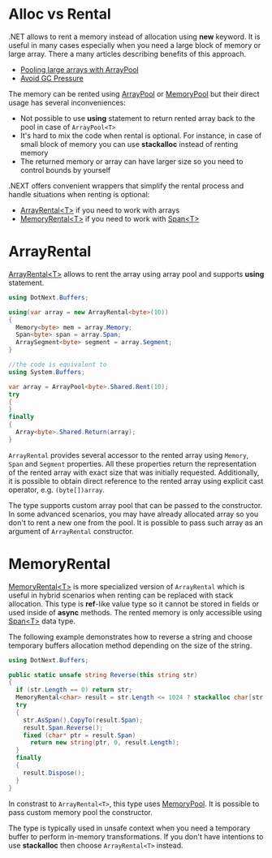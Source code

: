 Alloc vs Rental
=====
.NET allows to rent a memory instead of allocation using **new** keyword. It is useful in many cases especially when you need a large block of memory or large array. There a many articles describing benefits of this approach.
* [Pooling large arrays with ArrayPool](https://adamsitnik.com/Array-Pool/)
* [Avoid GC Pressure](https://michaelscodingspot.com/avoid-gc-pressure/)

The memory can be rented using [ArrayPool](https://docs.microsoft.com/en-us/dotnet/api/system.buffers.arraypool-1) or [MemoryPool](https://docs.microsoft.com/en-us/dotnet/api/system.buffers.memorypool-1) but their direct usage has several inconveniences:
* Not possible to use **using** statement to return rented array back to the pool in case of `ArrayPool<T>`
* It's hard to mix the code when rental is optional. For instance, in case of small block of memory you can use **stackalloc** instead of renting memory
* The returned memory or array can have larger size so you need to control bounds by yourself

.NEXT offers convenient wrappers that simplify the rental process and handle situations when renting is optional:
* [ArrayRental&lt;T&gt;](https://sakno.github.io/dotNext/api/DotNext.Buffers.ArrayRental-1.html) if you need to work with arrays
* [MemoryRental&lt;T&gt;](https://sakno.github.io/dotNext/api/DotNext.Buffers.ArrayRental-1.html) if you need to work with [Span&lt;T&gt;](https://docs.microsoft.com/en-us/dotnet/api/system.span-1)

# ArrayRental
[ArrayRental&lt;T&gt;](https://sakno.github.io/dotNext/api/DotNext.Buffers.ArrayRental-1.html) allows to rent the array using array pool and supports **using** statement.
```csharp
using DotNext.Buffers;

using(var array = new ArrayRental<byte>(10))
{
  Memory<byte> mem = array.Memory;
  Span<byte> span = array.Span;
  ArraySegment<byte> segment = array.Segment;
}

//the code is equivalent to
using System.Buffers;

var array = ArrayPool<byte>.Shared.Rent(10);
try
{
}
finally
{
  Array<byte>.Shared.Return(array);
}
```
`ArrayRental` provides several accessor to the rented array using `Memory`, `Span` and `Segment` properties. All these properties return the representation of the rented array with exact size that was initially requested. Additionally, it is possible to obtain direct reference to the rented array using explicit cast operator, e.g. `(byte[])array`.

The type supports custom array pool that can be passed to the constructor. In some advanced scenarios, you may have already allocated array so you don't to rent a new one from the pool. It is possible to pass such array as an argument of `ArrayRental` constructor.

# MemoryRental
[MemoryRental&lt;T&gt;](https://sakno.github.io/dotNext/api/DotNext.Buffers.ArrayRental-1.html) is more specialized version of `ArrayRental` which is useful in hybrid scenarios when renting can be replaced with stack allocation. This type is **ref**-like value type so it cannot be stored in fields or used inside of **async** methods. The rented memory is only accessible using [Span&lt;T&gt;](https://docs.microsoft.com/en-us/dotnet/api/system.span-1) data type.

The following example demonstrates how to reverse a string and choose temporary buffers allocation method depending on the size of the string.
```csharp
using DotNext.Buffers;

public static unsafe string Reverse(this string str)
{
  if (str.Length == 0) return str;
  MemoryRental<char> result = str.Length <= 1024 ? stackalloc char[str.Length] : new MemoryRental<char>(str.Length);
  try
  {
    str.AsSpan().CopyTo(result.Span);
    result.Span.Reverse();
    fixed (char* ptr = result.Span)
      return new string(ptr, 0, result.Length);
  }
  finally
  {
    result.Dispose();
  }
} 
```
In constrast to `ArrayRental<T>`, this type uses [MemoryPool](https://docs.microsoft.com/en-us/dotnet/api/system.buffers.memorypool-1). It is possible to pass custom memory pool the constructor.

The type is typically used in unsafe context when you need a temporary buffer to perform in-memory transformations. If you don't have intentions to use **stackalloc** then choose `ArrayRental<T>` instead.
